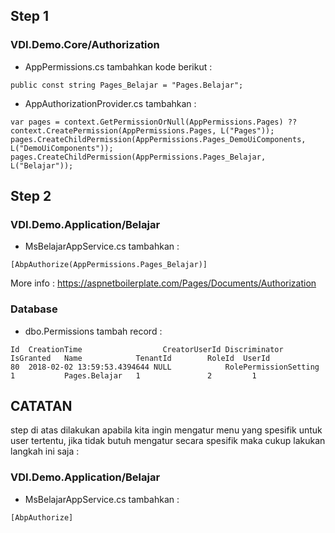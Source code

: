 ## Step 1
### VDI.Demo.Core/Authorization
- AppPermissions.cs tambahkan kode berikut :
```
public const string Pages_Belajar = "Pages.Belajar";
```
- AppAuthorizationProvider.cs tambahkan :
```
var pages = context.GetPermissionOrNull(AppPermissions.Pages) ?? context.CreatePermission(AppPermissions.Pages, L("Pages"));
pages.CreateChildPermission(AppPermissions.Pages_DemoUiComponents, L("DemoUiComponents"));
pages.CreateChildPermission(AppPermissions.Pages_Belajar, L("Belajar"));
```
## Step 2
### VDI.Demo.Application/Belajar
- MsBelajarAppService.cs tambahkan :
```
[AbpAuthorize(AppPermissions.Pages_Belajar)]
```
More info : https://aspnetboilerplate.com/Pages/Documents/Authorization <br />
### Database 
- dbo.Permissions tambah record :
```
Id	CreationTime	              CreatorUserId	Discriminator	        IsGranted	Name	        TenantId	    RoleId	UserId
80	2018-02-02 13:59:53.4394644	NULL	        RolePermissionSetting	1	        Pages.Belajar	1	            2	      1
```

## CATATAN
step di atas dilakukan apabila kita ingin mengatur menu yang spesifik untuk user tertentu, jika tidak butuh mengatur secara spesifik maka cukup lakukan langkah ini saja :

### VDI.Demo.Application/Belajar
- MsBelajarAppService.cs tambahkan :
```
[AbpAuthorize]
```
